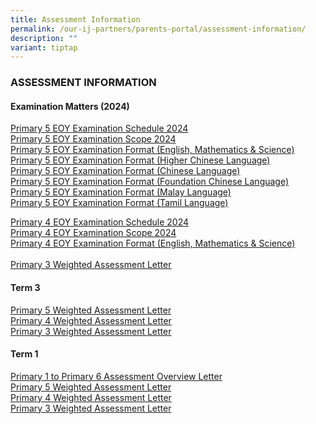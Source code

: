 ```yaml
---
title: Assessment Information
permalink: /our-ij-partners/parents-portal/assessment-information/
description: ""
variant: tiptap
---
```

<h3>ASSESSMENT INFORMATION</h3>
<h4>Examination Matters (2024)</h4>
<p><a href="/files/Assessment Information /P5_End_of_Year__EOY__Examination_SCHEDULE_2024.pdf" rel="noopener noreferrer nofollow" target="_blank">Primary 5 EOY Examination Schedule 2024</a>
<br><a href="/files/Assessment Information /P5_End_of_Year__EOY__Examination_SCOPE_2024.pdf" rel="noopener noreferrer nofollow" target="_blank">Primary 5 EOY Examination Scope 2024</a>
<br><a href="/files/Assessment Information/P5_P6_EOY_EXAM_FORMAT_EL__MATH___SC.pdf" rel="noopener noreferrer nofollow" target="_blank">Primary 5 EOY Examination Format (English, Mathematics &amp; Science)</a>
<br><a href="/files/Assessment Information/P5_P6_EOY_EXAM_FORMAT_HCL.pdf" rel="noopener noreferrer nofollow" target="_blank">Primary 5 EOY Examination Format (Higher Chinese Language)</a>
<br><a href="/files/Assessment Information/P5_P6_EOY_EXAM_FORMAT_CL.pdf" rel="noopener noreferrer nofollow" target="_blank">Primary 5 EOY Examination Format (Chinese Language)</a>
<br><a href="/files/Assessment Information/P5_P6_EOY_EXAM_FORMAT_FCL.pdf" rel="noopener noreferrer nofollow" target="_blank">Primary 5 EOY Examination Format (Foundation Chinese Language)</a>
<br><a href="/files/Assessment Information/P5_P6_EOY_EXAM_FORMAT_ML.pdf" rel="noopener noreferrer nofollow" target="_blank">Primary 5 EOY Examination Format (Malay Language)</a>
<br><a href="/files/Assessment Information/P5_P6_EOY_EXAM_FORMAT_TL.pdf" rel="noopener noreferrer nofollow" target="_blank">Primary 5 EOY Examination Format (Tamil Language)</a>
<br>
</p>
<p><a href="/files/Assessment Information /P4_End_of_Year__EOY__Examination_SCHEDULE_2024.pdf" rel="noopener noreferrer nofollow" target="_blank">Primary 4 EOY Examination Schedule 2024</a>
<br><a href="/files/Assessment Information /P4_End_of_Year__EOY__Examination_SCOPE_2024.pdf" rel="noopener noreferrer nofollow" target="_blank">Primary 4 EOY Examination Scope 2024</a>
<br><a href="/files/Assessment Information/P4_EOY_EXAM_FORMAT_EL__MATH___SC.pdf" rel="noopener noreferrer nofollow" target="_blank">Primary 4 EOY Examination Format (English, Mathematics &amp; Science)</a>
<br>
<br><a href="https://cms.isomer.gov.sg/files/3_July_2024_P3_T3_WA_Letter_HA_PMY_051_2024.pdf" rel="noopener noreferrer nofollow" target="_blank"><u>Primary 3 Weighted Assessment Letter</u></a>
</p>
<h4><strong>Term 3</strong></h4>
<p><a href="/files/3_July_2024_P5_T3_WA_Letter_HA_PMY_053_2024.pdf" rel="noopener noreferrer nofollow" target="_blank">Primary 5 Weighted Assessment Letter</a>
<br><a href="/files/3_July_2024_P4_T3_WA_Letter_HA_PMY_052_2024.pdf" rel="noopener noreferrer nofollow" target="_blank">Primary 4 Weighted Assessment Letter</a>
<br><a href="/files/3_July_2024_P3_T3_WA_Letter_HA_PMY_051_2024.pdf" rel="noopener noreferrer nofollow" target="_blank">Primary 3 Weighted Assessment Letter</a>
</p>
<h4><strong>Term 1</strong></h4>
<p><a href="/files/Assessment Information /22_Jan_2024_P1_P6_Assessment_Overview_Letter_HA_P1_6_PMY_010_2024.pdf" rel="noopener noreferrer nofollow" target="_blank">Primary 1 to Primary 6 Assessment Overview Letter</a>
<br><a href="/files/Assessment Information /22_Jan_2024_P5_T1_WA_Letter_HA_P5_PMY_013_2024.pdf" rel="noopener noreferrer nofollow" target="_blank">Primary 5 Weighted Assessment Letter</a>
<br><a href="/files/Assessment Information /22_Jan_2024_P4_T1_WA_Letter_HA_P4_PMY_012_2024.pdf" rel="noopener noreferrer nofollow" target="_blank">Primary 4 Weighted Assessment Letter</a>
<br><a href="/files/Assessment Information /22_Jan_2024_P3_T1_WA_Letter_HA_P3_PMY_011_2024.pdf" rel="noopener noreferrer nofollow" target="_blank">Primary 3 Weighted Assessment Letter</a>
</p>